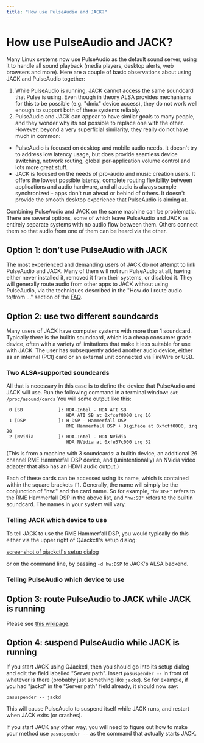 ```yaml
---
title: "How use PulseAudio and JACK?"
---
```


# How use PulseAudio and JACK?

Many Linux systems now use PulseAudio as the default sound server, using it to
handle all sound playback (media players, desktop alerts, web browsers and
more). Here are a couple of basic observations about using JACK and PulseAudio
together:

1. While PulseAudio is running, JACK cannot access the same soundcard
  that Pulse is using. Even though in theory ALSA provides mechanisms
  for this to be possible (e.g. "dmix" device access),
  they do not work well enough to support both of these systems reliably.
2. PulseAudio and JACK can appear to have similar goals to many people,
  and they wonder why its not possible to replace one with the other.
  However, beyond a very superficial similarity,
  they really do not have much in common:
  * PulseAudio is focused on desktop and mobile audio needs.
    It doesn't try to address low latency usage, but does provide
    seamless device switching, network routing,
    global per-application volume control and lots more great stuff.
  * JACK is focused on the needs of pro-audio and music creation users.
    It offers the lowest possible latency, complete routing flexibility
    between applications and audio hardware, and all audio is always
    sample synchronized - apps don't run ahead or behind of others.
    It doesn't provide the smooth desktop experience that PulseAudio is aiming at.

Combining PulseAudio and JACK on the same machine can be problematic. There
are several options, some of which leave PulseAudio and JACK as entirely
separate systems with no audio flow between them. Others connect them so that
audio from one of them can be heard via the other.

## Option 1: don't use PulseAudio with JACK

The most experienced and demanding users of JACK do not attempt to link
PulseAudio and JACK. Many of them will not run PulseAudio at all, having
either never installed it, removed it from their systems, or disabled it. They
will generally route audio from other apps to JACK without using PulseAudio,
via the techniques described in the "How do I route audio to/from ..." section
of the
[FAQ](/faq/).

## Option 2: use two different soundcards

Many users of JACK have computer systems with more than 1 soundcard. Typically
there is the builtin soundcard, which is a cheap consumer grade device, often
with a variety of limitations that make it less suitable for use with JACK.
The user has subsequently added another audio device, either as an internal
(PCI) card or an external unit connected via FireWire or USB.

### Two ALSA-supported soundcards

All that is necessary in this case is to define the device that PulseAudio and
JACK will use. Run the following command in a terminal window: `cat
/proc/asound/cards` You will some output like this:



     0 [SB             ]: HDA-Intel - HDA ATI SB
                          HDA ATI SB at 0xfcef8000 irq 16
     1 [DSP            ]: H-DSP - Hammerfall DSP
                          RME Hammerfall DSP + Digiface at 0xfcff0000, irq 20
     2 [NVidia         ]: HDA-Intel - HDA NVidia
                          HDA NVidia at 0xfe57c000 irq 32


(This is from a machine with 3 soundcards: a builtin device, an additional 26
channel RME Hammerfall DSP device, and (unintentionally) an NVidia video
adapter that also has an HDMI audio output.)

Each of these cards can be accessed using its name, which is contained within
the square brackets `[]`. Generally, the name will simply be the conjunction
of "hw:" and the card name. So for example, `"hw:DSP"` refers to the RME
Hammerfall DSP in the above list, and `"hw:SB"` refers to the builtin soundcard.
The names in your system will vary.

### Telling JACK which device to use

To tell JACK to use the RME Hammerfall DSP, you would typically do this either
via the upper right of QJackctl's setup dialog:

[screenshot of qjackctl's setup dialog](http://jackaudio.org/files/qjackctl_setup.png)

or on the command line, by passing `-d hw:DSP` to JACK's ALSA backend.

### Telling PulseAudio which device to use

## Option 3: route PulseAudio to JACK while JACK is running

Please see
[this wikipage](https://github.com/jackaudio/jackaudio.github.com/wiki/WalkThrough_User_PulseOnJack).

## Option 4: suspend PulseAudio while JACK is running

If you start JACK using QJackctl, then you should go into its setup dialog and
edit the field labelled "Server path". Insert `pasuspender --` in front of
whatever is there (probably just something like `jackd`). So for example, if
you had "jackd" in the "Server path" field already, it should now say:


    pasuspender -- jackd

This will cause PulseAudio to suspend itself while JACK runs, and restart when
JACK exits (or crashes).

If you start JACK any other way, you will need to figure out how to make your
method use `pasuspender --` as the command that actually starts JACK.

